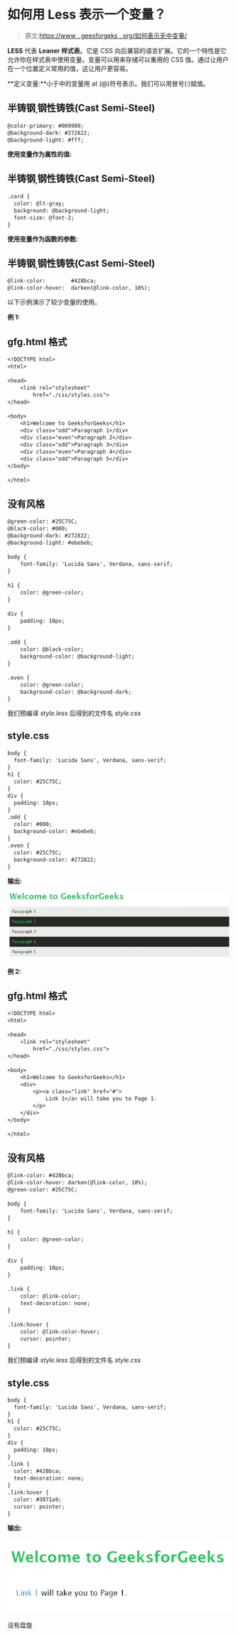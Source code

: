 # 如何用 Less 表示一个变量？

> 原文:[https://www . geesforgeks . org/如何表示无中变量/](https://www.geeksforgeeks.org/how-to-represent-a-variable-in-less/)

**LESS** 代表 **Leaner 样式表**。它是 CSS 向后兼容的语言扩展。它的一个特性是它允许你在样式表中使用变量。变量可以用来存储可以重用的 CSS 值。通过让用户在一个位置定义常用的值，这让用户更容易。

**定义变量:**小于中的变量用 at (@)符号表示。我们可以用冒号(:)赋值。

## 半铸钢ˌ钢性铸铁(Cast Semi-Steel)

```
@color-primary: #009900;
@background-dark: #272822;
@background-light: #fff;
```

**使用变量作为属性的值:**

## 半铸钢ˌ钢性铸铁(Cast Semi-Steel)

```
.card {
  color: @lt-gray;
  background: @background-light;
  font-size: @font-2;
}
```

**使用变量作为函数的参数:**

## 半铸钢ˌ钢性铸铁(Cast Semi-Steel)

```
@link-color:        #428bca;
@link-color-hover:  darken(@link-color, 10%);
```

以下示例演示了较少变量的使用。

**例 1:**

## gfg.html 格式

```
<!DOCTYPE html>
<html>

<head>
    <link rel="stylesheet" 
        href="./css/styles.css">
</head>

<body>
    <h1>Welcome to GeeksforGeeks</h1>
    <div class="odd">Paragraph 1</div>
    <div class="even">Paragraph 2</div>
    <div class="odd">Paragraph 3</div>
    <div class="even">Paragraph 4</div>
    <div class="odd">Paragraph 5</div>
</body>

</html>
```

## 没有风格

```
@green-color: #25C75C;
@black-color: #000;
@background-dark: #272822;
@background-light: #ebebeb;

body {
    font-family: 'Lucida Sans', Verdana, sans-serif;
}

h1 {
    color: @green-color;
}

div {
    padding: 10px;
}

.odd {
    color: @black-color;
    background-color: @background-light;
}

.even {
    color: @green-color;
    background-color: @background-dark;
}
```

我们预编译 *style.less* 后得到的文件名 *style.css*

## style.css

```
body {
  font-family: 'Lucida Sans', Verdana, sans-serif;
}
h1 {
  color: #25C75C;
}
div {
  padding: 10px;
}
.odd {
  color: #000;
  background-color: #ebebeb;
}
.even {
  color: #25C75C;
  background-color: #272822;
}
```

**输出:**

![](img/81bcc2348b200954d07d1c145a4e8161.png)

**例 2:**

## gfg.html 格式

```
<!DOCTYPE html>
<html>

<head>
    <link rel="stylesheet" 
        href="./css/styles.css">
</head>

<body>
    <h1>Welcome to GeeksforGeeks</h1>
    <div>
        <p><a class="link" href="#">
            Link 1</a> will take you to Page 1.
        </p>
    </div>
</body>

</html>
```

## 没有风格

```
@link-color: #428bca;
@link-color-hover: darken(@link-color, 10%);
@green-color: #25C75C;

body {
    font-family: 'Lucida Sans', Verdana, sans-serif;
}

h1 {
    color: @green-color;
}

div {
    padding: 10px;
}

.link {
    color: @link-color;
    text-decoration: none;
}

.link:hover {
    color: @link-color-hover;
    cursor: pointer;
}
```

我们预编译 *style.less* 后得到的文件名 *style.css*

## style.css

```
body {
  font-family: 'Lucida Sans', Verdana, sans-serif;
}
h1 {
  color: #25C75C;
}
div {
  padding: 10px;
}
.link {
  color: #428bca;
  text-decoration: none;
}
.link:hover {
  color: #3071a9;
  cursor: pointer;
}
```

**输出:**

![](img/3086fb011e71b41014aa447f5566c931.png)

没有盘旋